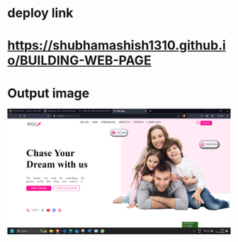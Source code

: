 # deploy link 
# https://shubhamashish1310.github.io/BUILDING-WEB-PAGE

# Output image

![Alt text](image.png)
